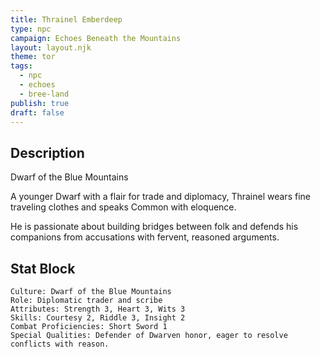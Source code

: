 ```yaml
---
title: Thrainel Emberdeep
type: npc
campaign: Echoes Beneath the Mountains
layout: layout.njk
theme: tor
tags:
  - npc
  - echoes
  - bree-land
publish: true
draft: false
---
```


## Description
Dwarf of the Blue Mountains
<p class="dropcap">A younger Dwarf with a flair for trade and diplomacy, Thrainel wears fine traveling clothes and speaks Common with eloquence.<p/> He is passionate about building bridges between folk and defends his companions from accusations with fervent, reasoned arguments.

## Stat Block

```
Culture: Dwarf of the Blue Mountains
Role: Diplomatic trader and scribe
Attributes: Strength 3, Heart 3, Wits 3
Skills: Courtesy 2, Riddle 3, Insight 2
Combat Proficiencies: Short Sword 1
Special Qualities: Defender of Dwarven honor, eager to resolve conflicts with reason.
```
